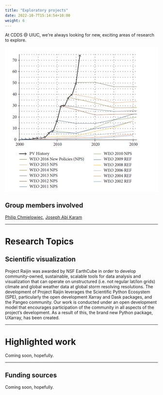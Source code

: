 ```yaml
---
title: "Exploratory projects"
date: 2022-10-7T15:14:54+10:00
weight: 6
---
```


At CDDS @ UIUC, we're always looking for new, exciting areas of research to explore. 

![Photovoltaic cell projections.](/images/figures/cristi_fav.png)

## Group members involved

[Philip Chmielowiec](https://cdds-at-uiuc.github.io/team/philip-chmielowiec/), [Joseph Abi Karam](https://cdds-at-uiuc.github.io/team/joseph-abi-karam/)

---

# Research Topics

## Scientific visualization
 Project Raijin was awarded by NSF EarthCube in order to develop
community-owned, sustainable, scalable tools for data analysis and visualization that can
operate on unstructured (i.e. not regular lat/lon grids) climate and global weather data at global
storm resolving resolutions. The development of Project Raijin leverages the Scientific Python
Ecosystem (SPE), particularly the open development Xarray and Dask packages, and the
Pangeo community. Our work is conducted under an open development model that encourages
participation of the community in all aspects of the project’s development. As a result of this, the
brand new Python package, UXarray, has been created.


---
# Highlighted work
Coming soon, hopefully.

---
## Funding sources
Coming soon, hopefully.
